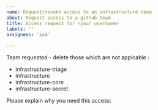 ```yaml
---
name: Request/revoke access to an infrastructure team
about: Request access to a github team
title: Access request for <your username>
labels: ''
assignees: 'sxa'

---
```

Team requested - delete those which are not appicable :

- infrastructure-triage
- infrastructure
- infrastructure-core
- infrastructure-secret

Please explain why you need this access:
